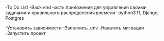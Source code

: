 -To Do List -Back end часть приложения для управления своими задачами и правильного распределения времени -python3.11, Django, Postgres

-Установить зависимости -Заполнить .env -Накатить миграции -Запустить проект